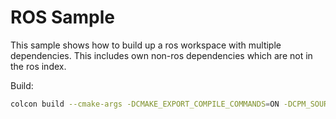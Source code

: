 # ROS Sample 

This sample shows how to build up a ros workspace with multiple dependencies. This includes own non-ros dependencies which are not in the ros index.


Build:
```bash
colcon build --cmake-args -DCMAKE_EXPORT_COMPILE_COMMANDS=ON -DCPM_SOURCE_CACHE="../../.cache/cpm" --event-handlers console_cohesion+ --packages-up-to super
```